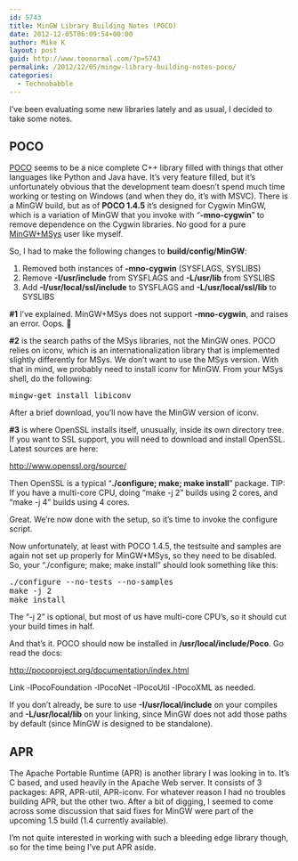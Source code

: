 ```yaml
---
id: 5743
title: MinGW Library Building Notes (POCO)
date: 2012-12-05T06:09:54+00:00
author: Mike K
layout: post
guid: http://www.toonormal.com/?p=5743
permalink: /2012/12/05/mingw-library-building-notes-poco/
categories:
  - Technobabble
---
```

I&#8217;ve been evaluating some new libraries lately and as usual, I decided to take some notes.

## POCO

[POCO](http://pocoproject.org/) seems to be a nice complete C++ library filled with things that other languages like Python and Java have. It&#8217;s very feature filled, but it&#8217;s unfortunately obvious that the development team doesn&#8217;t spend much time working or testing on Windows (and when they do, it&#8217;s with MSVC). There is a MinGW build, but as of **POCO 1.4.5** it&#8217;s designed for Cygwin MinGW, which is a variation of MinGW that you invoke with &#8220;**-mno-cygwin**&#8221; to remove dependence on the Cygwin libraries. No good for a pure [MinGW+MSys](http://www.mingw.org) user like myself.

So, I had to make the following changes to **build/config/MinGW**:

<!--more-->

  1. Removed both instances of **-mno-cygwin** (SYSFLAGS, SYSLIBS)
  2. Remove **-I/usr/include** from SYSFLAGS and **-L/usr/lib** from SYSLIBS
  3. Add **-I/usr/local/ssl/include** to SYSFLAGS and **-L/usr/local/ssl/lib** to SYSLIBS

**#1** I&#8217;ve explained. MinGW+MSys does not support **-mno-cygwin**, and raises an error. Oops. 🙂

**#2** is the search paths of the MSys libraries, not the MinGW ones. POCO relies on iconv, which is an internationalization library that is implemented slightly differently for MSys. We don&#8217;t want to use the MSys version. With that in mind, we probably need to install iconv for MinGW. From your MSys shell, do the following:

<pre class="lang:default decode:true " >mingw-get install libiconv</pre>

After a brief download, you&#8217;ll now have the MinGW version of iconv.

**#3** is where OpenSSL installs itself, unusually, inside its own directory tree. If you want to SSL support, you will need to download and install OpenSSL. Latest sources are here:

<http://www.openssl.org/source/>

Then OpenSSL is a typical &#8220;**./configure; make; make install**&#8221; package. TIP: If you have a multi-core CPU, doing &#8220;make -j 2&#8221; builds using 2 cores, and &#8220;make -j 4&#8221; builds using 4 cores.

Great. We&#8217;re now done with the setup, so it&#8217;s time to invoke the configure script.

Now unfortunately, at least with POCO 1.4.5, the testsuite and samples are again not set up properly for MinGW+MSys, so they need to be disabled. So, your &#8220;./configure; make; make install&#8221; should look something like this:

<pre class="lang:default decode:true " >./configure --no-tests --no-samples
make -j 2
make install</pre>

The &#8220;-j 2&#8221; is optional, but most of us have multi-core CPU&#8217;s, so it should cut your build times in half.

And that&#8217;s it. POCO should now be installed in **/usr/local/include/Poco**. Go read the docs:

<http://pocoproject.org/documentation/index.html>

Link -lPocoFoundation -lPocoNet -lPocoUtil -lPocoXML as needed.

If you don&#8217;t already, be sure to use **-I/usr/local/include** on your compiles and **-L/usr/local/lib** on your linking, since MinGW does not add those paths by default (since MinGW is designed to be standalone).

## APR

The Apache Portable Runtime (APR) is another library I was looking in to. It&#8217;s C based, and used heavily in the Apache Web server. It consists of 3 packages: APR, APR-util, APR-iconv. For whatever reason I had no troubles building APR, but the other two. After a bit of digging, I seemed to come across some discussion that said fixes for MinGW were part of the upcoming 1.5 build (1.4 currently available). 

I&#8217;m not quite interested in working with such a bleeding edge library though, so for the time being I&#8217;ve put APR aside.